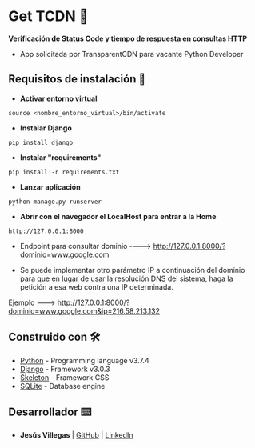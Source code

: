 # **Get TCDN** 🚀
**Verificación de Status Code y tiempo de respuesta en consultas HTTP**

* App solicitada por TransparentCDN para vacante Python Developer

## Requisitos de instalación 🔧

* **Activar entorno virtual**
```
source <nombre_entorno_virtual>/bin/activate
```

* **Instalar Django**
```
pip install django
```

* **Instalar "requirements"**
```
pip install -r requirements.txt
```
* **Lanzar aplicación**
```
python manage.py runserver
```

* **Abrir con el navegador el LocalHost para entrar a la Home**
```
http://127.0.0.1:8000
```
* Endpoint para consultar dominio ----> http://127.0.0.1:8000/?dominio=www.google.com

* Se puede implementar otro parámetro IP a continuación del dominio para que en lugar de usar la resolución DNS del sistema, haga la petición a esa web contra una IP determinada.

Ejemplo ---> http://127.0.0.1:8000/?dominio=www.google.com&ip=216.58.213.132


## Construido con 🛠️

* [Python](https://www.python.org/) - Programming language v3.7.4
* [Django](https://www.djangoproject.com/) - Framework v3.0.3
* [Skeleton](http://getskeleton.com/) - Framework CSS
* [SQLite](https://www.sqlite.org/index.html) - Database engine

## Desarrollador ⌨️

* **Jesús Villegas** | [GitHub](https://github.com/jvncode) | [LinkedIn](https://www.linkedin.com/in/jes%C3%BAs-villegas-609b71198/)
